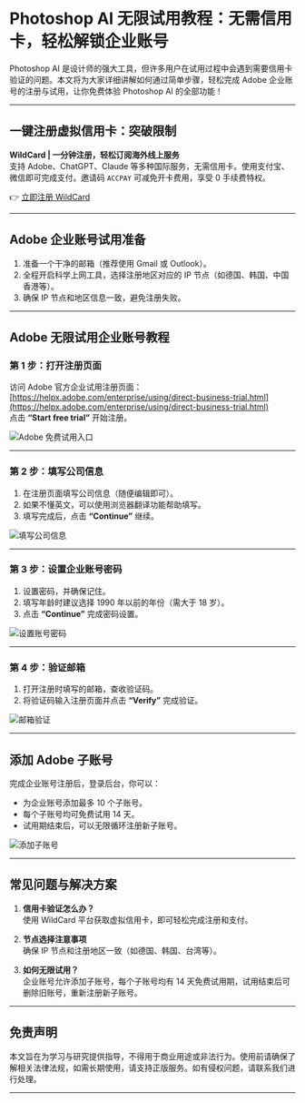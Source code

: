 # Photoshop AI 无限试用教程：无需信用卡，轻松解锁企业账号

Photoshop AI 是设计师的强大工具，但许多用户在试用过程中会遇到需要信用卡验证的问题。本文将为大家详细讲解如何通过简单步骤，轻松完成 Adobe 企业账号的注册与试用，让你免费体验 Photoshop AI 的全部功能！

---

## **一键注册虚拟信用卡：突破限制**
**WildCard | 一分钟注册，轻松订阅海外线上服务**  
支持 Adobe、ChatGPT、Claude 等多种国际服务，无需信用卡。使用支付宝、微信即可完成支付。邀请码 `ACCPAY` 可减免开卡费用，享受 0 手续费特权。

👉 [立即注册 WildCard](https://bit.ly/bewildcard)  

---

## **Adobe 企业账号试用准备**
1. 准备一个干净的邮箱（推荐使用 Gmail 或 Outlook）。
2. 全程开启科学上网工具，选择注册地区对应的 IP 节点（如德国、韩国、中国香港等）。
3. 确保 IP 节点和地区信息一致，避免注册失败。

---

## **Adobe 无限试用企业账号教程**

### **第 1 步：打开注册页面**
访问 Adobe 官方企业试用注册页面：  
[https://helpx.adobe.com/enterprise/using/direct-business-trial.html](https://helpx.adobe.com/enterprise/using/direct-business-trial.html)  
点击 **“Start free trial”** 开始注册。

![Adobe 免费试用入口](https://www.shejibaozang.com/wp-content/uploads/2023/12/1702525225-20231214113802.jpg)

---

### **第 2 步：填写公司信息**
1. 在注册页面填写公司信息（随便编辑即可）。
2. 如果不懂英文，可以使用浏览器翻译功能帮助填写。
3. 填写完成后，点击 **“Continue”** 继续。

![填写公司信息](https://www.shejibaozang.com/wp-content/uploads/2023/12/1702525235-20231214113808.jpg)

---

### **第 3 步：设置企业账号密码**
1. 设置密码，并确保记住。
2. 填写年龄时建议选择 1990 年以前的年份（需大于 18 岁）。
3. 点击 **“Continue”** 完成密码设置。

![设置账号密码](https://www.shejibaozang.com/wp-content/uploads/2023/12/1702525244-20231214113815.jpg)

---

### **第 4 步：验证邮箱**
1. 打开注册时填写的邮箱，查收验证码。
2. 将验证码输入注册页面并点击 **“Verify”** 完成验证。

![邮箱验证](https://www.shejibaozang.com/wp-content/uploads/2023/12/1702525264-20231214113826.jpg)

---

## **添加 Adobe 子账号**
完成企业账号注册后，登录后台，你可以：
- 为企业账号添加最多 10 个子账号。
- 每个子账号均可免费试用 14 天。
- 试用期结束后，可以无限循环注册新子账号。

![添加子账号](https://www.shejibaozang.com/wp-content/uploads/2023/12/1702525273-20231214113834.jpg)

---

## **常见问题与解决方案**
1. **信用卡验证怎么办？**  
   使用 WildCard 平台获取虚拟信用卡，即可轻松完成注册和支付。

2. **节点选择注意事项**  
   确保 IP 节点和注册地区一致（如德国、韩国、台湾等）。

3. **如何无限试用？**  
   企业账号允许添加子账号，每个子账号均有 14 天免费试用期，试用结束后可删除旧账号，重新注册新子账号。

---

## **免责声明**
本文旨在为学习与研究提供指导，不得用于商业用途或非法行为。使用前请确保了解相关法律法规，如需长期使用，请支持正版服务。如有侵权问题，请联系我们进行处理。

---


